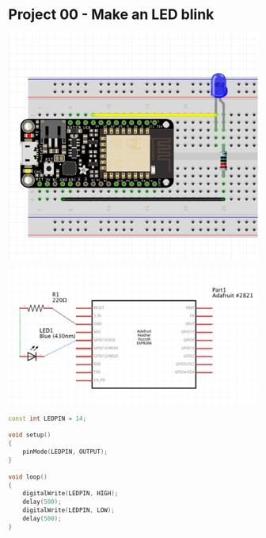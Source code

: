 # Project 00 - Make an LED blink

![fritzing diagram](00-fritzing.png)

![schematic](00-schematic.png)

```cpp
const int LEDPIN = 14;

void setup()
{
    pinMode(LEDPIN, OUTPUT);
}

void loop()
{
    digitalWrite(LEDPIN, HIGH);
    delay(500);
    digitalWrite(LEDPIN, LOW);
    delay(500);
}
```
